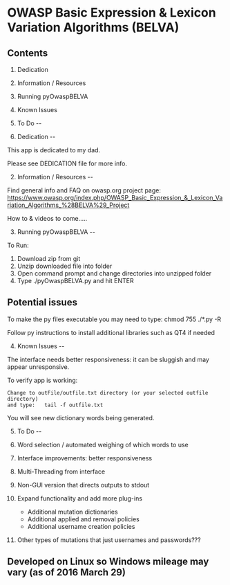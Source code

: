 OWASP Basic Expression & Lexicon Variation Algorithms (BELVA)
==

Contents
--
1. Dedication
2. Information / Resources
3. Running pyOwaspBELVA
4. Known Issues
5. To Do
--

1. Dedication
--

This app is dedicated to my dad. 

Please see DEDICATION file for more info.


2. Information / Resources
--

Find general info and FAQ on owasp.org project page:
https://www.owasp.org/index.php/OWASP_Basic_Expression_&_Lexicon_Variation_Algorithms_%28BELVA%29_Project

How to & videos to come.....


3. Running pyOwaspBELVA
--

To Run:

1. Download zip from git
2. Unzip downloaded file into folder
3. Open command prompt and change directories into unzipped folder
4. Type ./pyOwaspBELVA.py and hit ENTER


Potential issues
--

To make the py files executable you may need to type:
	chmod 755 ./*.py -R 


Follow py instructions to install additional libraries 
	such as QT4 if needed


4. Known Issues
--

The interface needs better responsiveness: it can be sluggish and may appear unresponsive. 

To verify app is working:

	Change to outFile/outfile.txt directory (or your selected outfile directory)
	and type: 	tail -f outfile.txt

You will see new dictionary words being generated.


5. To Do
--

1. Word selection / automated weighing of which words to use
2. Interface improvements: better responsiveness 
3. Multi-Threading from interface
4. Non-GUI version that directs outputs to stdout
5. Expand functionality and add more plug-ins
	- Additional mutation dictionaries
	- Additional applied and removal policies
	- Additional username creation policies
6. Other types of mutations that just usernames and passwords???


Developed on Linux so Windows mileage may vary (as of 2016 March 29)
--
